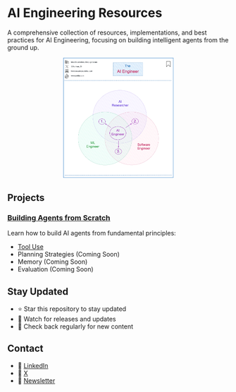 # AI Engineering Resources

A comprehensive collection of resources, implementations, and best practices for AI Engineering, focusing on building intelligent agents from the ground up.

<p align="center">
<img src="assets/ai_engineer.png" width="50%" alt="AI Engineering Overview">
</p>

## Projects

### [Building Agents from Scratch](building_agents_from_scratch)
Learn how to build AI agents from fundamental principles:
- [Tool Use](building_agents_from_scratch/tool_use)
- Planning Strategies (Coming Soon)
- Memory (Coming Soon)
- Evaluation (Coming Soon)

## Stay Updated

- ⭐ Star this repository to stay updated
- 👀 Watch for releases and updates
- 🔄 Check back regularly for new content

## Contact

- 🔗 [LinkedIn](https://www.linkedin.com/in/aurimas-griciunas)
- 🔗 [X](https://x.com/Aurimas_Gr)
- 🔗 [Newsletter](https://www.newsletter.swirlai.com/)
